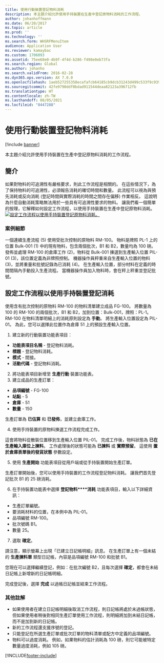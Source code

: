 ```yaml
---
title: 使用行動裝置登記物料消耗
description: 本主題介紹允許使用手持裝置在生產中登記原物料消耗的工作流程。
author: johanhoffmann
ms.date: 06/20/2017
ms.topic: article
ms.prod: ''
ms.technology: ''
ms.search.form: WHSRFMenuItem
audience: Application User
ms.reviewer: kamaybac
ms.custom: 1706093
ms.assetid: 75ee68e0-4b9f-4f4d-b286-f498e0eb73fa
ms.search.region: Global
ms.author: johanho
ms.search.validFrom: 2016-02-28
ms.dyn365.ops.version: AX 7.0.0
ms.openlocfilehash: 1aeb527255358ecafafcb64185cb9dcb31243d499c533f9c9390d79658534e3c
ms.sourcegitcommit: 42fe9790ddf0bdad911544deaa82123a396712fb
ms.translationtype: HT
ms.contentlocale: zh-TW
ms.lasthandoff: 08/05/2021
ms.locfileid: "8447288"
---
```

# <a name="register-material-consumption-using-a-mobile-device"></a>使用行動裝置登記物料消耗

[!include [banner](../includes/banner.md)]

本主題介紹允許使用手持裝置在生產中登記原物料消耗的工作流程。

## <a name="introduction"></a>簡介

如果對物料的可追溯性有嚴格要求，則此工作流程是相關的。 在這些情況下，為了保持物料的可追溯性，必須報告消耗的確切時間和數量。 此流程可以視為與預先消耗或反向消耗 (登記時間與實際消耗的時間之間存在偏移) 作業相反。 這說明為什麼自動消耗策略無法用於一些具有可追溯性要求的物料。 讓我們看一個簡單的按理，它解釋如何設定工作流程，以使用手持裝置在生產中登記原物料消耗。 [![設定工作流程以使用手持裝置登記原物料消耗。](./media/scenario3.png)](./media/scenario3.png)

### <a name="scenario-details"></a>案例細節

一個連續生產流程 (5) 使用受批次控制的原物料 RM-100。 物料是牌照 PL-1 上的位置 Bulk-001 (1) 中的現有物料，包含兩個批次，B1 和 B2，數量均為 100 磅。 發佈並處理 RM-100 的倉庫工作 (2)，物料從 Bulk-001 揀選到生產輸入位置 PIL-01 (3)，該位置定義為非牌照控制。 機器操作員秤重來自生產輸入位置的物料 (3)，並將重量和批號記錄為已消耗 (4)。 在生產輸入位置，部分材料在定義的時間間隔內手動投入生產流程。 當機器操作員加入物料時，會在秤上秤重並登記批號。

## <a name="set-up-the-workflow-to-register-consumption-using-a-handheld-device"></a>設定工作流程以使用手持裝置登記消耗
使用含有批次控制的原物料 RM-100 的物料清單建立成品 FG-100。 將數量為 100 的 RM-100 的兩個批次，B1 和 B2，加到位置：Bulk-001，牌照：PL-1。 RM-100 在物料清單明細上的消耗原則設定為 **手動**。 將生產輸入位置設定為 PIL-01。 為此，您可以選擇此位置作為倉庫 51 上的預設生產輸入位置。

1.  建立新的行動裝置功能表項目： 

-    **功能表項目名稱** - 登記物料消耗。 
-    **標題** - 登記物料消耗。 
-    **模式** - 間接。 
-    **活動代碼** - 登記物料消耗。

2.  將功能表項目新增至 **生產行動** 裝置功能表。
3.  建立成品的生產訂單： 

-    **品項編號** - FG-100 
-    **站點** - 5 
-    **倉庫** - 51 
-    **數量** - 150

生產訂單為 **已估算** 和 **已發佈**，並建立倉庫工作。

4.  使用手持裝置的原物料揀選工作流程完成工作。

這會將物料從散裝位置移到生產輸入位置 PIL-01。 完成工作後，物料狀態為 **已在生產輸入庫位上揀料**。 工作處理後的狀態可能為 **已揀料** 或 **實際預留**。 這使用 **置於倉庫表單後的發貨狀態** 參數設定。

5.  使用 **生產開始** 功能表項目從用戶端或從手持裝置開始生產訂單。

生產訂單開始後，您可以使用手持裝置的工作流程登記物料消耗。 讓我們首先登記批次 B1 的 25 磅消耗。

6.  在手持裝置功能表中選擇 **登記物料****消耗** 功能表項目，輸入以下詳細資訊： 

-    生產訂單編號。 
-    要消耗材料的位置，在本例中為 PIL-01。 
-    品項編號 RM-100。 
-    批次號碼 B1。 
-    數量 25。

7.  選取 **確定**。

請注意，顯示螢幕上出現「已建立日記帳明細」訊息。 在生產訂單上有一個未結的 **生產揀料單** 類型日記帳，內容是品項編號 RM-100 和批號 B1。 

您現在可以選擇繼續登記，例如：在批次編號 B2，且每次選擇 **確定**，都會在未結日記帳上新增新的日記帳明細。 

完成登記後，選擇 **完成** 以過帳日記帳並結束工作流程。

### <a name="additional-comments"></a>其他註解 

-   如果使用者在建立日記帳明細後取消工作流程，則日記帳將處於未過帳狀態，但如果使用者稍後對相同生產訂單使用工作流程，則明細將加到未結日記帳，而不是加到新的日記帳。
-   新的工作流程還支援序號的登記。
-   只能登記在所選生產訂單或批次訂單的物料清單或配方中定義的品項編號。
-   物料可以過度消耗。 例如，如果物料的估計消耗為 100 磅，則它可能被特定數量過度消耗，例如 105 磅。




[!INCLUDE[footer-include](../../includes/footer-banner.md)]